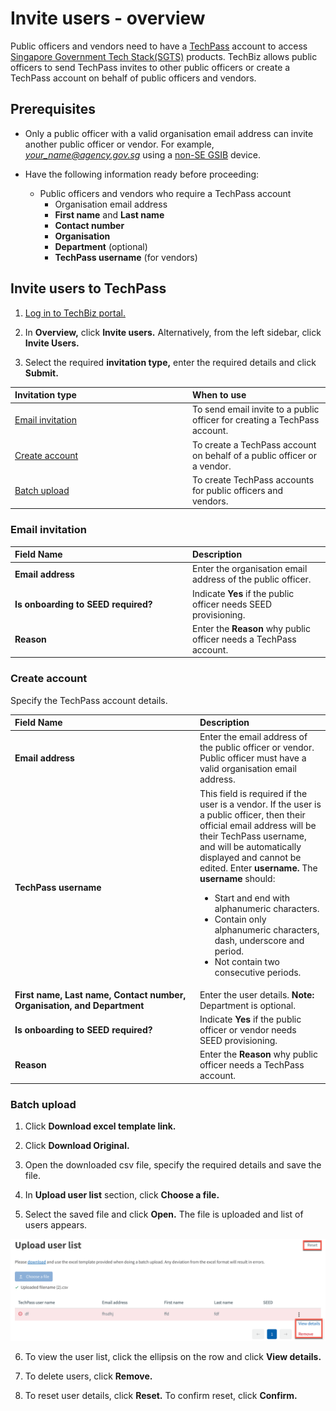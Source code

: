 # Invite users - overview

Public officers and vendors need to have a [TechPass](https://www.developer.tech.gov.sg/products/categories/digital-identity/techpass/overview.html) account to access [Singapore Government Tech Stack(SGTS)](https://www.developer.tech.gov.sg/singapore-government-tech-stack/overview/index.html) products. TechBiz allows public officers to send TechPass invites to other public officers or create a TechPass account on behalf of public officers and vendors.

## Prerequisites

- Only a public officer with a valid organisation email address can invite another public officer or vendor. For example, *your_name@agency.gov.sg* using a [non-SE GSIB](glossary) device.

- Have the following information ready before proceeding:
  - Public officers and vendors who require a TechPass account
    - Organisation email address
    - **First name** and **Last name**
    - **Contact number**
    - **Organisation**
    - **Department** (optional)
    - **TechPass username** (for vendors)

## Invite users to TechPass

1.  [Log in to TechBiz portal.](log_in_to_TechBiz_portal.md)

2.  In **Overview,** click **Invite users.** Alternatively, from the left sidebar, click **Invite Users.**

3.  Select the required **invitation type,** enter the required details and click **Submit.**

| <div style="width:270px">Invitation type</div>  | When to use |
| :------------------------------------------ |:-------------|
| [Email invitation](#email-invitation)| To send email invite to a public officer for creating a TechPass account.
| [Create account](#create-account) | To create a TechPass account on behalf of a public officer or a vendor.
| [Batch upload](#batch-upload)| To create TechPass accounts for public officers and vendors.

### Email invitation

| <div style="width:270px">Field Name</div>  | Description |
| :------------------------------------------ |:-------------|
| **Email address**| Enter the organisation email address of the public officer.
| **Is onboarding to SEED required?** | Indicate **Yes** if the public officer needs SEED provisioning.
| **Reason** | Enter the **Reason** why public officer needs a TechPass account.

### Create account

Specify the TechPass account details.

| <div style="width:270px">Field Name</div>  | Description |
| :------------------------------------------ |:-------------|
| **Email address**| Enter the email address of the public officer or vendor. Public officer must have a valid organisation email address. 
| **TechPass username** | This field is required if the user is a vendor. If the user is a public officer, then their official email address will be their TechPass username, and will be automatically displayed and cannot be edited. Enter **username.** The **username** should: <ul><li>Start and end with alphanumeric characters.</li><li>Contain only alphanumeric characters, dash, underscore and period.</li><li>Not contain two consecutive periods.</li></ul>
| **First name,** **Last name,** **Contact number,** **Organisation, and Department**| Enter the user details. **Note:** Department is optional.
| **Is onboarding to SEED required?** | Indicate **Yes** if the public officer or vendor needs SEED provisioning.
| **Reason** | Enter the **Reason** why public officer needs a TechPass account.

### Batch upload

1. Click **Download excel template link.**

2. Click **Download Original.**

3. Open the downloaded csv file, specify the required details and save the file.

4. In **Upload user list** section, click **Choose a file.**

5. Select the saved file and click **Open.**
The file is uploaded and list of users appears.

<kbd>![Batch_upload_3](/images/batch_upload_3.png ':size=60%')</kbd>

6. To view the user list, click the ellipsis on the row and click **View details.**

7. To delete users, click **Remove.**

8. To reset user details, click **Reset.** To confirm reset, click **Confirm.**